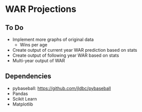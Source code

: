 # WAR Projections

## To Do
- Implement more graphs of original data
	- Wins per age
- Create output of current year WAR prediction based on stats
- Create output of following year WAR based on stats
- Multi-year output of WAR

## Dependencies
- pybaseball: https://github.com/jldbc/pybaseball
- Pandas
- Scikit Learn
- Matplotlib